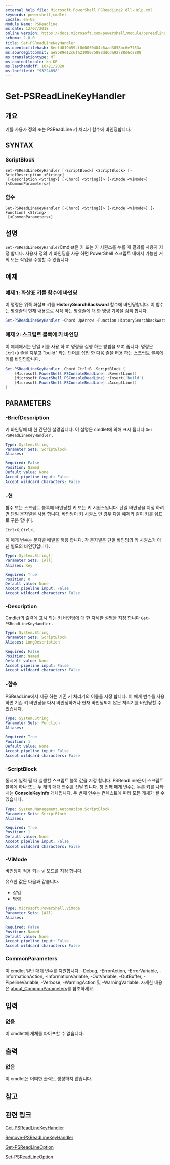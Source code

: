 ```yaml
---
external help file: Microsoft.PowerShell.PSReadLine2.dll-Help.xml
keywords: powershell,cmdlet
Locale: en-US
Module Name: PSReadline
ms.date: 12/07/2018
online version: https://docs.microsoft.com/powershell/module/psreadline/set-psreadlinekeyhandler?view=powershell-5.1&WT.mc_id=ps-gethelp
schema: 2.0.0
title: Set-PSReadLineKeyHandler
ms.openlocfilehash: 8eefd819b59cf8d0050484c6aad3058bc6e7753a
ms.sourcegitcommit: ae8b89e12c6fa2108075888dd6da92788d6c2888
ms.translationtype: MT
ms.contentlocale: ko-KR
ms.lasthandoff: 10/21/2020
ms.locfileid: "93224898"
---
```

# Set-PSReadLineKeyHandler

## 개요
키를 사용자 정의 또는 PSReadLine 키 처리기 함수에 바인딩합니다.

## SYNTAX

### ScriptBlock

```
Set-PSReadLineKeyHandler [-ScriptBlock] <ScriptBlock> [-BriefDescription <String>]
 [-Description <String>] [-Chord] <String[]> [-ViMode <ViMode>] [<CommonParameters>]
```

### 함수

```
Set-PSReadLineKeyHandler [-Chord] <String[]> [-ViMode <ViMode>] [-Function] <String>
 [<CommonParameters>]
```

## 설명

`Set-PSReadLineKeyHandler`Cmdlet은 키 또는 키 시퀀스를 누를 때 결과를 사용자 지정 합니다. 사용자 정의 키 바인딩을 사용 하면 PowerShell 스크립트 내에서 가능한 거의 모든 작업을 수행할 수 있습니다.

## 예제

### 예제 1: 화살표 키를 함수에 바인딩

이 명령은 위쪽 화살표 키를 **HistorySearchBackward** 함수에 바인딩합니다. 이 함수는 명령줄의 현재 내용으로 시작 하는 명령줄에 대 한 명령 기록을 검색 합니다.

```powershell
Set-PSReadLineKeyHandler -Chord UpArrow -Function HistorySearchBackward
```

### 예제 2: 스크립트 블록에 키 바인딩

이 예제에서는 단일 키를 사용 하 여 명령을 실행 하는 방법을 보여 줍니다. 명령은 `Ctrl+B` 줄을 지우고 "build" 라는 단어를 삽입 한 다음 줄을 허용 하는 스크립트 블록에 키를 바인딩합니다.

```powershell
Set-PSReadLineKeyHandler -Chord Ctrl+B -ScriptBlock {
    [Microsoft.PowerShell.PSConsoleReadLine]::RevertLine()
    [Microsoft.PowerShell.PSConsoleReadLine]::Insert('build')
    [Microsoft.PowerShell.PSConsoleReadLine]::AcceptLine()
}
```

## PARAMETERS

### -BriefDescription

키 바인딩에 대 한 간단한 설명입니다. 이 설명은 cmdlet에 의해 표시 됩니다 `Get-PSReadLineKeyHandler` .

```yaml
Type: System.String
Parameter Sets: ScriptBlock
Aliases:

Required: False
Position: Named
Default value: None
Accept pipeline input: False
Accept wildcard characters: False
```

### -현

함수 또는 스크립트 블록에 바인딩할 키 또는 키 시퀀스입니다. 단일 바인딩을 지정 하려면 단일 문자열을 사용 합니다. 바인딩이 키 시퀀스 인 경우 다음 예제와 같이 키를 쉼표로 구분 합니다.

`Ctrl+X,Ctrl+L`

이 매개 변수는 문자열 배열을 허용 합니다. 각 문자열은 단일 바인딩의 키 시퀀스가 아닌 별도의 바인딩입니다.

```yaml
Type: System.String[]
Parameter Sets: (All)
Aliases: Key

Required: True
Position: 0
Default value: None
Accept pipeline input: False
Accept wildcard characters: False
```

### -Description

Cmdlet의 출력에 표시 되는 키 바인딩에 대 한 자세한 설명을 지정 합니다 `Get-PSReadLineKeyHandler` .

```yaml
Type: System.String
Parameter Sets: ScriptBlock
Aliases: LongDescription

Required: False
Position: Named
Default value: None
Accept pipeline input: False
Accept wildcard characters: False
```

### -함수

PSReadLine에서 제공 하는 기존 키 처리기의 이름을 지정 합니다. 이 매개 변수를 사용 하면 기존 키 바인딩을 다시 바인딩하거나 현재 바인딩되지 않은 처리기를 바인딩할 수 있습니다.

```yaml
Type: System.String
Parameter Sets: Function
Aliases:

Required: True
Position: 1
Default value: None
Accept pipeline input: False
Accept wildcard characters: False
```

### -ScriptBlock

동시에 입력 될 때 실행할 스크립트 블록 값을 지정 합니다. PSReadLine은이 스크립트 블록에 하나 또는 두 개의 매개 변수를 전달 합니다. 첫 번째 매개 변수는 누른 키를 나타내는 **ConsoleKeyInfo** 개체입니다. 두 번째 인수는 컨텍스트에 따라 모든 개체가 될 수 있습니다.

```yaml
Type: System.Management.Automation.ScriptBlock
Parameter Sets: ScriptBlock
Aliases:

Required: True
Position: 1
Default value: None
Accept pipeline input: False
Accept wildcard characters: False
```

### -ViMode

바인딩이 적용 되는 vi 모드를 지정 합니다.

유효한 값은 다음과 같습니다.

- 삽입
- 명령

```yaml
Type: Microsoft.PowerShell.ViMode
Parameter Sets: (All)
Aliases:

Required: False
Position: Named
Default value: None
Accept pipeline input: False
Accept wildcard characters: False
```

### CommonParameters

이 cmdlet 일반 매개 변수를 지원합니다. -Debug, -ErrorAction, -ErrorVariable, -InformationAction, -InformationVariable, -OutVariable, -OutBuffer, -PipelineVariable, -Verbose, -WarningAction 및 -WarningVariable. 자세한 내용은 [about_CommonParameters](https://go.microsoft.com/fwlink/?LinkID=113216)를 참조하세요.

## 입력

### 없음

이 cmdlet에 개체를 파이프할 수 없습니다.

## 출력

### 없음

이 cmdlet은 어떠한 출력도 생성하지 않습니다.

## 참고

## 관련 링크

[Get-PSReadLineKeyHandler](Get-PSReadLineKeyHandler.md)

[Remove-PSReadLineKeyHandler](Remove-PSReadLineKeyHandler.md)

[Get-PSReadLineOption](Get-PSReadLineOption.md)

[Set-PSReadLineOption](Set-PSReadLineOption.md)
